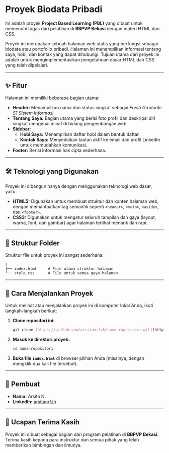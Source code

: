 # Proyek Biodata Pribadi

Ini adalah proyek **Project Based Learning (PBL)** yang dibuat untuk memenuhi tugas dari pelatihan di **BBPVP Bekasi** dengan materi HTML dan CSS.

Proyek ini merupakan sebuah halaman web statis yang berfungsi sebagai biodata atau portofolio pribadi. Halaman ini menampilkan informasi tentang saya, hobi, dan kontak yang dapat dihubungi. Tujuan utama dari proyek ini adalah untuk mengimplementasikan pengetahuan dasar HTML dan CSS yang telah dipelajari.

---

## ✨ Fitur

Halaman ini memiliki beberapa bagian utama:

* **Header:** Menampilkan nama dan status singkat sebagai *Fresh Graduate S1 Sistem Informasi*.
* **Tentang Saya:** Bagian utama yang berisi foto profil dan deskripsi diri singkat mengenai minat di bidang pengembangan web.
* **Sidebar:**
    * **Hobi Saya:** Menampilkan daftar hobi dalam bentuk daftar.
    * **Kontak Saya:** Menyediakan tautan aktif ke email dan profil LinkedIn untuk memudahkan komunikasi.
* **Footer:** Berisi informasi hak cipta sederhana.

---

## 🛠️ Teknologi yang Digunakan

Proyek ini dibangun hanya dengan menggunakan teknologi web dasar, yaitu:

* **HTML5:** Digunakan untuk membuat struktur dan konten halaman web, dengan memanfaatkan tag semantik seperti `<header>`, `<main>`, `<aside>`, dan `<footer>`.
* **CSS3:** Digunakan untuk mengatur seluruh tampilan dan gaya (layout, warna, font, dan gambar) agar halaman terlihat menarik dan rapi.

---

## 📂 Struktur Folder

Struktur file untuk proyek ini sangat sederhana:

```
/
├── index.html     # File utama struktur halaman
└── style.css      # File untuk semua gaya halaman
```

---

## 📖 Cara Menjalankan Proyek

Untuk melihat atau menjalankan proyek ini di komputer lokal Anda, ikuti langkah-langkah berikut:

1.  **Clone repositori ini:**
    ```bash
    git clone [https://github.com/arsitanrfzh/nama-repositori.git](https://github.com/arsitanrfzh/nama-repositori.git)
    ```
2.  **Masuk ke direktori proyek:**
    ```bash
    cd nama-repositori
    ```
3.  **Buka file `index.html`** di browser pilihan Anda (misalnya, dengan mengklik dua kali file tersebut).

---

## 👤 Pembuat

* **Nama:** Arsita N.
* **LinkedIn:** [arsitanrfzh](https://www.linkedin.com/in/arsitanrfzh)
---

## 🙏 Ucapan Terima Kasih

Proyek ini dibuat sebagai bagian dari program pelatihan di **BBPVP Bekasi**. Terima kasih kepada para instruktur dan semua pihak yang telah memberikan bimbingan dan ilmunya.
